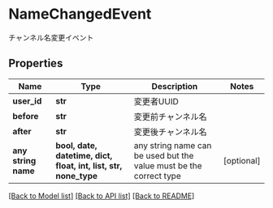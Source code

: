 # NameChangedEvent

チャンネル名変更イベント

## Properties
Name | Type | Description | Notes
------------ | ------------- | ------------- | -------------
**user_id** | **str** | 変更者UUID | 
**before** | **str** | 変更前チャンネル名 | 
**after** | **str** | 変更後チャンネル名 | 
**any string name** | **bool, date, datetime, dict, float, int, list, str, none_type** | any string name can be used but the value must be the correct type | [optional]

[[Back to Model list]](../README.md#documentation-for-models) [[Back to API list]](../README.md#documentation-for-api-endpoints) [[Back to README]](../README.md)


